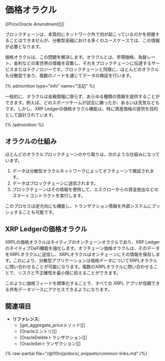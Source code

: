 # 価格オラクル

_([PriceOracle Amendment][])_

ブロックチェーンは、本質的にネットワーク外で何が起こっているのかを把握することはできませんが、分散型金融における多くのユースケースでは、この情報が必要となります。

価格オラクルは、この問題を解決します。オラクルとは、市場価格、為替レート、金利などの実世界の情報を収集し、それをブロックチェーンに伝達するサービスまたはテクノロジーです。ブロックチェーンと同様に、ほとんどのオラクルも分散型であり、複数のノードを通じてデータの検証を行います。

{% admonition type="info" name="注記" %}

一般的に、オラクルは金融情報に限らず、あらゆる種類の情報を提供することができます。例えば、どのスポーツチームが試合に勝ったか、あるいは天気などもです。しかし、XRP Ledgerの価格オラクル機能は、特に資産価格の提供を目的として設計されています。

{% /admonition %}


## オラクルの仕組み

ほとんどのオラクルブロックチェーンのやり取りは、次のような仕組みになっています。

1. データは分散型オラクルネットワークによってオフチェーンで検証されます。
2. データはブロックチェーンに送信されます。
3. ブロックチェーンはその情報を使用して、エスクローからの資金放出などのスマートコントラクトを実行します。

このプロセスは逆方向にも機能し、トランザクション情報を外部システムにプッシュすることも可能です。


## XRP Ledgerの価格オラクル

XRPLの価格オラクルはネイティブのオンチェーンオラクルであり、XRP LedgerのネイティブDeFi機能を強化します。オフチェーン価格オラクルは、そのデータをXRPLオラクルに送信し、XRPLオラクルはオンチェーンにその情報を保存します。これにより、分散型アプリケーションは価格データについてXRPLオラクルに問い合わせることが可能になります。複数のXRPLオラクルに問い合わせることで、リスクと不正確性を最小限に抑えることができます。

このように価格フィードを標準化することで、すべての XRPL アプリが信頼できる共有データソースにアクセスできるようになります。

## 関連項目

- **リファレンス:**
    - [get_aggregate_priceメソッド][]
    - [Oracleエントリ][]
    - [OracleDeleteトランザクション][]
    - [OracleSetトランザクション][]

{% raw-partial file="/@l10n/ja/docs/_snippets/common-links.md" /%}
